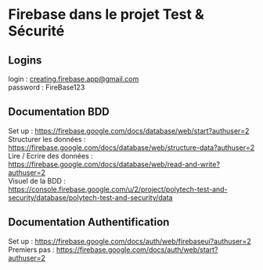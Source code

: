 # Firebase dans le projet Test & Sécurité

## Logins 
login : creating.firebase.app@gmail.com  
password : FireBase123  

## Documentation BDD
Set up : https://firebase.google.com/docs/database/web/start?authuser=2  
Structurer les données : https://firebase.google.com/docs/database/web/structure-data?authuser=2  
Lire / Ecrire des données : https://firebase.google.com/docs/database/web/read-and-write?authuser=2  
Visuel de la BDD : https://console.firebase.google.com/u/2/project/polytech-test-and-security/database/polytech-test-and-security/data  

## Documentation Authentification
Set up : https://firebase.google.com/docs/auth/web/firebaseui?authuser=2  
Premiers pas : https://firebase.google.com/docs/auth/web/start?authuser=2  